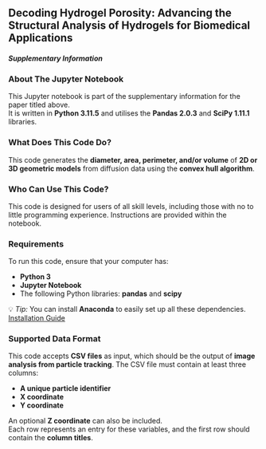 ## **Decoding Hydrogel Porosity: Advancing the Structural Analysis of Hydrogels for Biomedical Applications**

#### *Supplementary Information*

### **About The Jupyter Notebook**  
This Jupyter notebook is part of the supplementary information for the paper titled above.  
It is written in **Python 3.11.5** and utilises the **Pandas 2.0.3** and **SciPy 1.11.1** libraries.  

### **What Does This Code Do?**  
This code generates the **diameter, area, perimeter, and/or volume** of **2D or 3D geometric models** from diffusion data using the **convex hull algorithm**.  

### **Who Can Use This Code?**
This code is designed for users of all skill levels, including those with no to little programming experience. 
Instructions are provided within the notebook.

### **Requirements**  
To run this code, ensure that your computer has:  
- **Python 3**  
- **Jupyter Notebook**  
- The following Python libraries: **pandas** and **scipy**  

💡 *Tip:* You can install **Anaconda** to easily set up all these dependencies.  
[Installation Guide](https://www.anaconda.com/download)  

### **Supported Data Format**  
This code accepts **CSV files** as input, which should be the output of **image analysis from particle tracking**. The CSV file must contain at least three columns:  
- **A unique particle identifier**  
- **X coordinate**  
- **Y coordinate**  

An optional **Z coordinate** can also be included.  
Each row represents an entry for these variables, and the first row should contain the **column titles**.
